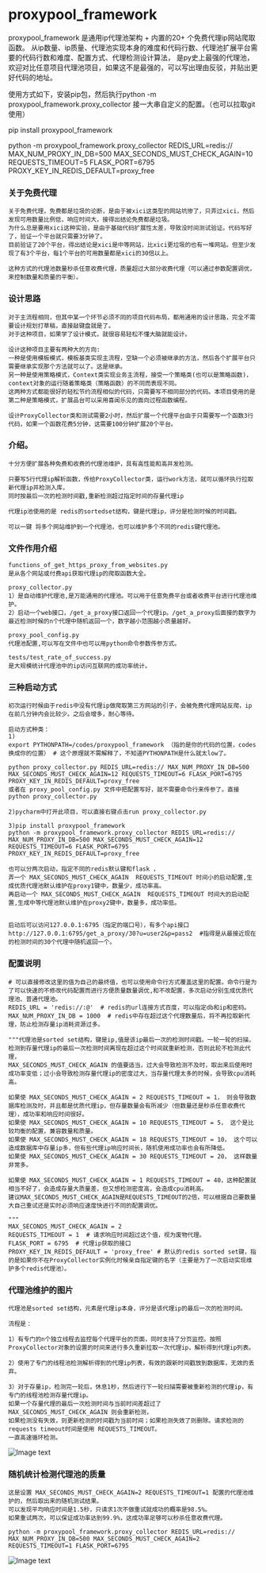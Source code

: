 # proxypool_framework 

proxypool_framework 是通用ip代理池架构 + 内置的20+ 个免费代理ip网站爬取函数。
从ip数量、ip质量、代理池实现本身的难度和代码行数、代理池扩展平台需要的代码行数和难度、配置方式、代理检测设计算法，
是py史上最强的代理池，欢迎对比任意项目代理池项目，如果这不是最强的，可以写出理由反驳，并贴出更好代码的地址。

使用方式如下，安装pip包，然后执行python -m proxypool_framework.proxy_collector 接一大串自定义的配置。（也可以拉取git使用）

pip install proxypool_framework

python -m proxypool_framework.proxy_collector REDIS_URL=redis:// 
MAX_NUM_PROXY_IN_DB=500 MAX_SECONDS_MUST_CHECK_AGAIN=10 REQUESTS_TIMEOUT=5 FLASK_PORT=6795 PROXY_KEY_IN_REDIS_DEFAULT=proxy_free

### 关于免费代理
```
关于免费代理，免费都是垃圾的论断，是由于被xici这类型的网站坑惨了，只弄过xici，然后发现可用数量比例低，响应时间大，接得出结论免费都是垃圾。
为什么总是要用xici这种实验，是由于基础代码扩展性太差，导致没时间测试验证。代码写好了，验证一个平台就只需要3分钟了。
目前验证了20个平台，得出结论是xici是中等网站，比xici更垃圾的也有一堆网站。但至少发现了有3个平台，每1个平台的可用数量都是xici的30倍以上。

这种方式的代理池数量秒杀任意收费代理，质量超过大部分收费代理（可以通过参数配置调优，来控制数量和质量的平衡）。
```


### 设计思路
```
对于主流程相同，但其中某一个环节必须不同的项目代码布局，都用通用的设计思路，完全不需要设计规划打草稿，直接敲键盘就是了。
对于这种项目，如果学了设计模式，就很容易轻松不懂大脑就能设计。

设计这种项目主要有两种大的方向:
一种是使用模板模式，模板基类实现主流程，空缺一个必须被继承的方法，然后各个扩展平台只需要继承实现那个方法就可以了。这是继承。
另一种是使用策略模式，Context类实现业务主流程，接受一个策略类(也可以是策略函数)，context对象的运行随着策略类（策略函数）的不同而表现不同。
这两种方式都能很好的轻松节约流程相似的代码，只需要写不相同部分的代码。本项目使用的是第二种是策略模式，扩展品台可以采用喜闻乐见的面向过程函数编程。

设计ProxyCollector类和测试需要2小时，然后扩展一个代理平台由于只需要写一个函数3行代码，如果一个函数花费5分钟，这需要100分钟扩展20个平台。

```

### 介绍。
```
十分方便扩展各种免费和收费的代理池维护，具有高性能和高并发检测。

只要写5行代理ip解析函数，传给ProxyCollector类，运行work方法，就可以循环执行拉取新代理ip并检测入库，
同时按最后一次的检测时间戳,重新检测超过指定时间的存量代理ip

代理ip池使用的是 redis的sortedset结构，键是代理ip，评分是检测时候的时间戳。

可以一键 将多个网站维护到一个代理池，也可以维护多个不同的redis键代理池。
```

### 文件作用介绍
```
functions_of_get_https_proxy_from_websites.py 
是从各个网站或付费api获取代理ip的爬取函数大全。

proxy_collector.py 
1）是自动维护代理池,是万能通用的代理池。可以用于任意免费平台或者收费平台进行代理池维护。
2）启动一个web接口，/get_a_proxy接口返回一个代理ip。/get_a_proxy后面接的数字为最近检测时候的n个代理中随机返回一个，数字越小范围越小质量越好。 

proxy_pool_config.py 
代理池配置,可以写在文件中也可以用python命令参数传参方式。

tests/test_rate_of_success.py 
是大规模统计代理池中的ip访问互联网的成功率统计。
```

### 三种启动方式
```
初次运行时候由于redis中没有代理ip做爬取第三方网站的引子，会被免费代理网站反爬，ip在前几分钟内会比较少。之后会增多，耐心等待。
    
启动方式种类：
1)
export PYTHONPATH=/codes/proxypool_framework （指的是你的代码的位置，codes换成你的位置） # 这个原理就不需解释了，不知道PYTHONPATH是什么就太low了。

python proxy_collector.py REDIS_URL=redis:// MAX_NUM_PROXY_IN_DB=500 MAX_SECONDS_MUST_CHECK_AGAIN=12 REQUESTS_TIMEOUT=6 FLASK_PORT=6795 PROXY_KEY_IN_REDIS_DEFAULT=proxy_free
或者在 proxy_pool_config.py 文件中把配置写好，就不需要命令行来传参了。直接 python proxy_collector.py

2)pycharm中打开此项目，可以直接右键点击run proxy_collector.py

3)pip install proxypool_framework
python -m proxypool_framework.proxy_collector REDIS_URL=redis:// MAX_NUM_PROXY_IN_DB=500 MAX_SECONDS_MUST_CHECK_AGAIN=12 REQUESTS_TIMEOUT=6 FLASK_PORT=6795 PROXY_KEY_IN_REDIS_DEFAULT=proxy_free
 
也可以分两次启动，指定不同的redis默认键和flask ，
弄一个 MAX_SECONDS_MUST_CHECK_AGAIN  REQUESTS_TIMEOUT 时间小的启动配置,生成优质代理池默认维护在proxy1键中，数量少，成功率高。
再启动一个 MAX_SECONDS_MUST_CHECK_AGAIN  REQUESTS_TIMEOUT 时间大的启动配置,生成中等代理池默认维护在proxy2键中，数量多，成功率低。


启动后可以访问127.0.0.1:6795（指定的端口号），有多个api接口
http://127.0.0.1:6795/get_a_proxy/30?u=user2&p=pass2  #指得是从最接近现在的检测时间的30个代理中随机返回一个。
```

### 配置说明
```
# 可以直接修改这里的值为自己的最终值，也可以使用命令行方式覆盖这里的配置。命令行是为了可以快速的不修改代码配置而进行方便质量数量调优,和不改配置，多次启动分别生成优质代理池、普通代理池。
REDIS_URL = 'redis://:@'  # redis的url连接方式百度，可以指定db和ip和密码。
MAX_NUM_PROXY_IN_DB = 1000  # redis中存在超过这个代理数量后，将不再拉取新代理，防止检测存量ip消耗资源过多。

"""代理池是sorted set结构，键是ip,值是该ip最后一次的检测时间戳。一轮一轮的扫描，检测到存量代理ip的最后一次检测时间离现在超过这个时间就重新检测，否则此轮不检测此代理，
MAX_SECONDS_MUST_CHECK_AGAIN 的值要适当，过大会导致检测不及时，取出来后使用时成功率变低；过小会导致检测存量代理ip的密度过大，当存量代理太多的时候，会导致cpu消耗高。

如果使 MAX_SECONDS_MUST_CHECK_AGAIN = 2 REQUESTS_TIMEOUT = 1， 则会导致数据库检测及时，并且都是优质代理ip，但存量数量会有所减少（但数量还是秒杀任意收费代理），成功率和响应时间很好。
如果使 MAX_SECONDS_MUST_CHECK_AGAIN = 10 REQUESTS_TIMEOUT = 5， 这个是比较均衡的配置，兼容数量和质量。
如果使 MAX_SECONDS_MUST_CHECK_AGAIN = 18 REQUESTS_TIMEOUT = 10， 这个可以造成数据库中存量ip多，但有些代理ip响应时间长，随机使用成功率也会有所降低。
如果使 MAX_SECONDS_MUST_CHECK_AGAIN = 30 REQUESTS_TIMEOUT = 20， 这样数量非常多。

如果使 MAX_SECONDS_MUST_CHECK_AGAIN = 1 REQUESTS_TIMEOUT = 40，这种配置就相当不好了，会造成存量大质量差，但又想检测密度高，会造成cpu消耗高。
建议MAX_SECONDS_MUST_CHECK_AGAIN是REQUESTS_TIMEOUT的2倍，可以根据自己要数量大自己重试还是实时必须响应速度快进行不同的配置调优。

"""
MAX_SECONDS_MUST_CHECK_AGAIN = 2
REQUESTS_TIMEOUT = 1  # 请求响应时间超过这个值，视为废物代理。
FLASK_PORT = 6795  # 代理ip获取的接口
PROXY_KEY_IN_REDIS_DEFAULT = 'proxy_free' # 默认的redis sorted set键，指的是如果你不在ProxyCollector实例化时候亲自指定键的名字（主要是为了一次启动实现维护多个redis代理池）。
```


### 代理池维护的图片
```
代理池是sorted set结构，元素是代理ip本身，评分是该代理ip的最后一次的检测时间。

流程是：

1）有专门的n个独立线程去监控每个代理平台的页面，同时支持了分页监控。按照ProxyCollector对象的设置的时间来进行多久重新拉取一次代理ip，解析得到代理ip列表。

2）使用了专门的线程池检测解析得到的代理ip列表，有效的跟新时间戳放到数据库，无效的丢弃。

3）对于存量ip，检测完一轮后，休息1秒，然后进行下一轮扫描需要被重新检测的代理ip，有专门的线程池检测存量代理ip。
如果一个存量代理的最后一次检测时间与当前时间差超过了 MAX_SECONDS_MUST_CHECK_AGAIN 则会重新检测，
如果检测没有失效，则更新检测的时间戳为当前时间；如果检测失效了则删除。请求检测的requests timeout时间是使用 REQUESTS_TIMEOUT。
一直高速循环检测。

```
![Image text](https://i.niupic.com/images/2020/06/18/8hbZ.png)


### 随机统计检测代理池的质量
```
这是设置 MAX_SECONDS_MUST_CHECK_AGAIN=2 REQUESTS_TIMEOUT=1 配置的代理池维护的，然后取出来的随机测试结果。
可以发现平均响应时间是1.5秒，只请求1次不做重试就成功的概率是98.5%。
如果重试两次，可以保证成功率达到99.9%，这成功率足够可以秒杀任意收费代理。

python -m proxypool_framework.proxy_collector REDIS_URL=redis:// MAX_NUM_PROXY_IN_DB=500 MAX_SECONDS_MUST_CHECK_AGAIN=2 REQUESTS_TIMEOUT=1 FLASK_PORT=6795 
```
![Image text](https://i.niupic.com/images/2020/06/18/8hbY.png)



